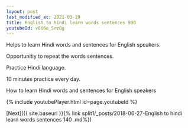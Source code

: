 ```yaml
---
layout: post
last_modified_at: 2021-03-29
title: English to hindi learn words sentences 900 
youtubeId: v866o_5rzQg
---
```

 
 
Helps to learn Hindi words and sentences for English speakers.

Opportunitiy to repeat the words sentences. 

Practice Hindi language. 
 
10 minutes practice every day. 
 
How to learn Hindi words and sentences for English speakers 
 
{% include youtubePlayer.html id=page.youtubeId %}
 
 
[Next]({{ site.baseurl }}{% link  split1/_posts/2018-06-27-English to hindi learn words sentences 140 .md%})
 
